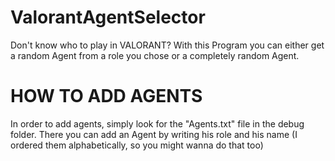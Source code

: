 # ValorantAgentSelector
 Don't know who to play in VALORANT? With this Program you can either get a random Agent from a role you chose or a completely random Agent.

# HOW TO ADD AGENTS
 In order to add agents, simply look for the "Agents.txt" file in the debug folder. There you can add an Agent by writing his role and his name (I ordered them alphabetically, so you might wanna do that too)